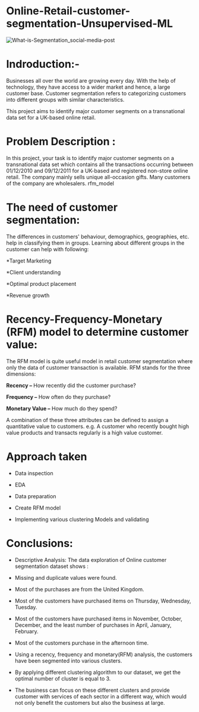 # Online-Retail-customer-segmentation-Unsupervised-ML

![What-is-Segmentation_social-media-post](https://user-images.githubusercontent.com/120657228/232193458-1bc085b6-208a-4794-b7b3-55470c2e7d99.jpg)

# **Indroduction:-**

Businesses all over the world are growing every day. With the help of technology, they have access to a wider market and hence, a large customer base. Customer segmentation refers to categorizing customers into different groups with similar characteristics.

This project aims to identify major customer segments on a transnational data set for a UK-based online retail.

# **Problem Description :**

In this project, your task is to identify major customer segments on a transnational data set which contains all the transactions occurring between 01/12/2010 and 09/12/2011 for a UK-based and registered non-store online retail. The company mainly sells unique all-occasion gifts. Many customers of the company are wholesalers. rfm_model

# **The need of customer segmentation:**

The differences in customers' behaviour, demographics, geographies, etc. help in classifying them in groups. Learning about different groups in the customer can help with following:

*Target Marketing

*Client understanding

*Optimal product placement

*Revenue growth

# **Recency-Frequency-Monetary (RFM) model to determine customer value:**

The RFM model is quite useful model in retail customer segmentation where only the data of customer transaction is available. RFM stands for the three dimensions:

**Recency –** How recently did the customer purchase?

**Frequency –** How often do they purchase?

**Monetary Value –** How much do they spend?

A combination of these three attributes can be defined to assign a quantitative value to customers. e.g. A customer who recently bought high value products and transacts regularly is a high value customer.

# **Approach taken**

* Data inspection

* EDA

* Data preparation

* Create RFM model

* Implementing various clustering Models and validating

# **Conclusions:**

* Descriptive Analysis: The data exploration of Online customer segmentation dataset shows :

* Missing and duplicate values were found.

* Most of the purchases are from the United Kingdom.

* Most of the customers have purchased items on Thursday, Wednesday, Tuesday.

* Most of the customers have purchased items in November, October, December, and the least number of purchases in April, January, February.

* Most of the customers purchase in the afternoon time.

* Using a recency, frequency and monetary(RFM) analysis, the customers have been segmented into various clusters.

* By applying different clustering algorithm to our dataset, we get the optimal number of cluster is equal to 3.

* The business can focus on these different clusters and provide customer with services of each sector in a different way, which would not only benefit the customers but also the business at large.
